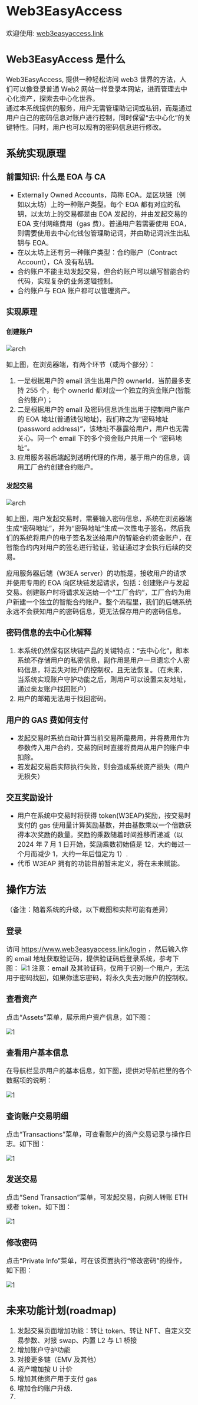<font size=4>

# Web3EasyAccess

欢迎使用: [web3easyaccess.link](https://www.web3easyaccess.link/)

## Web3EasyAccess 是什么

Web3EasyAccess, 提供一种轻松访问 web3 世界的方法，人们可以像登录普通 Web2 网站一样登录本网站，进而管理去中心化资产，探索去中心化世界。\
通过本系统提供的服务，用户无需管理助记词或私钥，而是通过用户自己的密码信息对账户进行控制，同时保留“去中心化”的关键特性。同时，用户也可以现有的密码信息进行修改。

## 系统实现原理

### 前置知识: 什么是 EOA 与 CA

-   Externally Owned Accounts，简称 EOA。是区块链（例如以太坊）上的一种账户类型。每个 EOA 都有对应的私钥，以太坊上的交易都是由 EOA 发起的，并由发起交易的 EOA 支付网络费用（gas 费）。普通用户若需要使用 EOA，则需要使用去中心化钱包管理助记词，并由助记词派生出私钥与 EOA。
-   在以太坊上还有另一种账户类型：合约账户（Contract Account），CA 没有私钥。
-   合约账户不能主动发起交易，但合约账户可以编写智能合约代码，实现复杂的业务逻辑控制。
-   合约账户与 EOA 账户都可以管理资产。

### 实现原理

#### 创建账户

![arch](./resources/W3EA-ARCH-1.png "architecture")

如上图，在浏览器端，有两个环节（或两个部分）：

1. 一是根据用户的 email 派生出用户的 ownerId，当前最多支持 255 个，每个 ownerId 都对应一个独立的资金账户(智能合约账户)；
2. 二是根据用户的 email 及密码信息派生出用于控制用户账户的 EOA 地址(普通钱包地址)，我们称之为“密码地址(password address)”，该地址不暴露给用户，用户也无需关心。同一个 email 下的多个资金账户共用一个 “密码地址”。
3. 应用服务器后端起到透明代理的作用，基于用户的信息，调用工厂合约创建合约账户。

#### 发起交易

![arch](./resources/W3EA-ARCH-2.png "architecture")

如上图，用户发起交易时，需要输入密码信息，系统在浏览器端生成“密码地址”，并为“密码地址”生成一次性电子签名。然后我们的系统将用户的电子签名发送给用户的智能合约资金账户，在智能合约内对用户的签名进行验证，验证通过才会执行后续的交易。

应用服务器后端（W3EA server）的功能是，接收用户的请求并使用专用的 EOA 向区块链发起请求，包括：创建账户与发起交易。创建账户时将请求发送给一个“工厂合约”，工厂合约为用户新建一个独立的智能合约账户。整个流程里，我们的后端系统永远不会获知用户的密码信息，更无法保存用户的密码信息。

### 密码信息的去中心化解释

1. 本系统仍然保有区块链产品的关键特点：“去中心化”，即本系统不存储用户的私密信息，副作用是用户一旦遗忘个人密码信息，将丢失对账户的控制权，且无法恢复。（在未来，当系统实现账户守护功能之后，则用户可以设置亲友地址，通过亲友账户找回账户）
2. 用户的邮箱无法用于找回密码。

### 用户的 GAS 费如何支付

-   发起交易时系统自动计算当前交易所需费用，并将费用作为参数传入用户合约，交易的同时直接将费用从用户的账户中扣除。
-   若发起交易后实际执行失败，则会造成系统资产损失（用户无损失）

### 交互奖励设计

-   用户在系统中交易时将获得 token(W3EAP)奖励，按交易时支付的 gas 使用量计算奖励基数，并由基数乘以一个倍数获得本次奖励的数量。奖励的乘数随着时间推移而递减（以 2024 年 7 月 1 日开始，奖励乘数初始值是 12，大约每过一个月而减少 1，大约一年后恒定为 1）.
-   代币 W3EAP 拥有的功能目前暂未定义，将在未来赋能。

## 操作方法

（备注：随着系统的升级，以下截图和实际可能有差异）

### 登录

访问 https://www.web3easyaccess.link/login ，然后输入你的 email 地址获取验证码，提供验证码后登录系统，参考下图：
![1](./resources/01login.png "x")
注意：email 及其验证码，仅用于识别一个用户，无法用于密码找回，如果你遗忘密码，将永久失去对账户的控制权。

### 查看资产

点击“Assets”菜单，展示用户资产信息，如下图：

![1](./resources/02asset.png "x")

### 查看用户基本信息

在导航栏显示用户的基本信息，如下图，提供对导航栏里的各个数据项的说明：

![1](./resources/03navbar.png "x")

### 查询账户交易明细

点击“Transactions”菜单，可查看账户的资产交易记录与操作日志。如下图：

![1](./resources/04transactions.png "x")

### 发送交易

点击“Send Transaction”菜单，可发起交易，向别人转账 ETH 或者 token。如下图：

![1](./resources/05sendtransaction.png "x")

### 修改密码

点击“Private Info”菜单，可在该页面执行“修改密码”的操作，如下图：

![1](./resources/06modifaction.png "x")

## 未来功能计划(roadmap)

1. 发起交易页面增加功能：转让 token、转让 NFT、自定义交易参数、对接 swap、内置 L2 与 L1 桥接
2. 增加账户守护功能
3. 对接更多链（EMV 及其他）
4. 资产增加按 U 计价
5. 增加其他资产用于支付 gas
6. 增加合约账户升级.
7.

</font>
